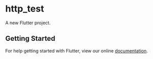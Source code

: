 # http_test

A new Flutter project.

## Getting Started

For help getting started with Flutter, view our online
[documentation](https://flutter.io/).
